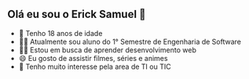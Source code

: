 ## Olá eu sou o Erick Samuel 👋

- 👦 Tenho 18 anos de idade
- 🧑‍🎓 Atualmente sou aluno do 1° Semestre de Engenharia de Software
- 🧑‍💻 Estou em busca de aprender desenvolvimento web
- 😄 Eu gosto de assistir filmes, séries e animes
- 🤔 Tenho muito interesse pela area de TI ou TIC
